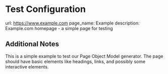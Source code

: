 # Test Configuration

url: https://www.example.com
page_name: Example
description: Example.com homepage - a simple page for testing

## Additional Notes
This is a simple example to test our Page Object Model generator.
The page should have basic elements like headings, links, and possibly some interactive elements.